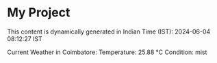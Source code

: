 # My Project

This content is dynamically generated in Indian Time (IST): 2024-06-04 08:12:27 IST


Current Weather in Coimbatore:
Temperature: 25.88 °C
Condition: mist
